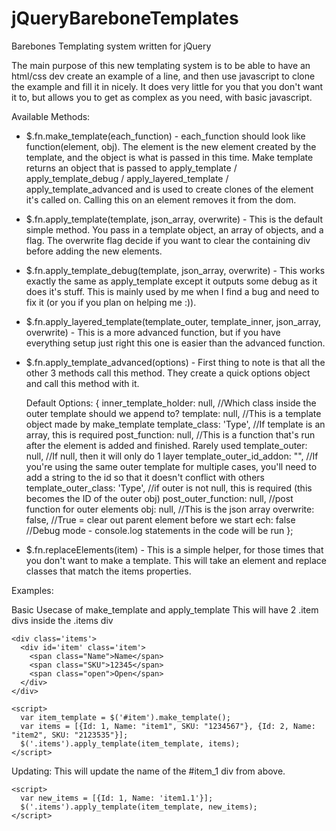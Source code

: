 jQueryBareboneTemplates
=======================

Barebones Templating system written for jQuery

The main purpose of this new templating system is to be able to have an html/css dev create an example of a line, and then use javascript to clone the example and fill it in nicely.  It does very little for you that you don't want it to, but allows you to get as complex as you need, with basic javascript.


Available Methods:
  * $.fn.make_template(each_function) - each_function should look like function(element, obj).  The element is the new element created by the template, and the object is what is passed in this time.  Make template returns an object that is passed to apply_template / apply_template_debug / apply_layered_template / apply_template_advanced and is used to create clones of the element it's called on.  Calling this on an element removes it from the dom.

  * $.fn.apply_template(template, json_array, overwrite) - This is the default simple method.  You pass in a template object, an array of objects, and a flag.  The overwrite flag decide if you want to clear the containing div before adding the new elements.

  * $.fn.apply_template_debug(template, json_array, overwrite) - This works exactly the same as apply_template except it outputs some debug as it does it's stuff.  This is mainly used by me when I find a bug and need to fix it (or you if you plan on helping me :)).

  * $.fn.apply_layered_template(template_outer, template_inner, json_array, overwrite) - This is a more advanced function, but if you have everything setup just right this one is easier than the advanced function.

  * $.fn.apply_template_advanced(options) - First thing to note is that all the other 3 methods call this method.  They create a quick options object and call this method with it.  

      Default Options:
        {
          inner_template_holder: null,  //Which class inside the outer template should we append to?
          template: null,               //This is a template object made by make_template
          template_class: 'Type',       //If template is an array, this is required
          post_function: null,          //This is a function that's run after the element is added and finished.  Rarely used
          template_outer: null,         //If null, then it will only do 1 layer
          template_outer_id_addon: "",  //If you're using the same outer template for multiple cases, you'll need to add a string to the id so that it doesn't conflict with others
          template_outer_class: 'Type', //if outer is not null, this is required (this becomes the ID of the outer obj)
          post_outer_function: null,    //post function for outer elements
          obj: null,                    //This is the json array
          overwrite: false,             //True = clear out parent element before we start
          ech: false                    //Debug mode - console.log statements in the code will be run
        };

  * $.fn.replaceElements(item) - This is a simple helper, for those times that you don't want to make a template.  This will take an element and replace classes that match the items properties.


Examples:

Basic Usecase of make_template and apply_template
This will have 2 .item divs inside the .items div

    <div class='items'>
      <div id='item' class='item'>
        <span class="Name">Name</span>
        <span class="SKU">12345</span>
        <span class="open">Open</span>
      </div>
    </div>

    <script>
      var item_template = $('#item').make_template();
      var items = [{Id: 1, Name: "item1", SKU: "1234567"}, {Id: 2, Name: "item2", SKU: "2123535"}];
      $('.items').apply_template(item_template, items);
    </script>

Updating:
This will update the name of the #item_1 div from above.

    <script>
      var new_items = [{Id: 1, Name: 'item1.1'}];
      $('.items').apply_template(item_template, new_items);
    </script>
